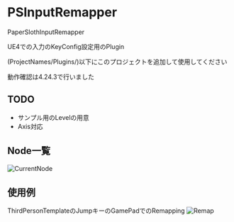 # PSInputRemapper
PaperSlothInputRemapper

UE4での入力のKeyConfig設定用のPlugin

(ProjectNames/Plugins/)以下にこのプロジェクトを追加して使用してください

動作確認は4.24.3で行いました


## TODO
- サンプル用のLevelの用意
- Axis対応

## Node一覧
![CurrentNode](https://user-images.githubusercontent.com/8968076/81571032-5cf6fc80-93dc-11ea-8979-8a7e82b272ad.png)

## 使用例
ThirdPersonTemplateのJumpキーのGamePadでのRemapping
![Remap](https://user-images.githubusercontent.com/8968076/81571247-a3e4f200-93dc-11ea-96e3-8bef57e54c3d.png)
